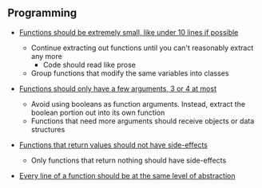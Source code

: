 ## Programming

- [Functions should be extremely small, like under 10 lines if possible](https://youtu.be/7EmboKQH8lM?list=PLmmYSbUCWJ4x1GO839azG_BBw8rkh-zOj&t=3341)
  - Continue extracting out functions until you can't reasonably extract any more
    - Code should read like prose
  - Group functions that modify the same variables into classes

- [Functions should only have a few arguments, 3 or 4 at most](https://youtu.be/7EmboKQH8lM?list=PLmmYSbUCWJ4x1GO839azG_BBw8rkh-zOj&t=4238)
  - Avoid using booleans as function arguments. Instead, extract the boolean portion out into its own function
  - Functions that need more arguments should receive objects or data structures

- [Functions that return values should not have side-effects](https://youtu.be/7EmboKQH8lM?list=PLmmYSbUCWJ4x1GO839azG_BBw8rkh-zOj&t=5667)
  - Only functions that return nothing should have side-effects

- [Every line of a function should be at the same level of abstraction](https://youtu.be/7EmboKQH8lM?list=PLmmYSbUCWJ4x1GO839azG_BBw8rkh-zOj&t=2773)
